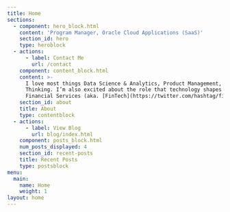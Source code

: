 ```yaml
---
title: Home
sections:
  - component: hero_block.html
    content: 'Program Manager, Oracle Cloud Applications (SaaS)'
    section_id: hero
    type: heroblock
  - actions:
      - label: Contact Me
        url: /contact
    component: content_block.html
    content: >-
      I love most things Data Science & Analytics, Product Management, Design
      Thinking. I’m also excited about the role that technology shapes today’s
      Financial Services (aka. [FinTech](https://twitter.com/hashtag/fintech)).
    section_id: about
    title: About
    type: contentblock
  - actions:
      - label: View Blog
        url: blog/index.html
    component: posts_block.html
    num_posts_displayed: 4
    section_id: recent-posts
    title: Recent Posts
    type: postsblock
menu:
  main:
    name: Home
    weight: 1
layout: home
---
```



